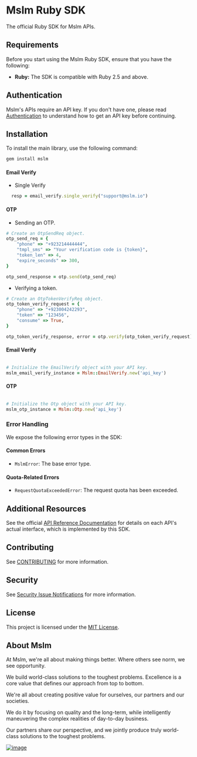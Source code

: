# Mslm Ruby SDK

The official Ruby SDK for Mslm APIs.

## Requirements

Before you start using the Mslm Ruby SDK, ensure that you have the following:

- **Ruby:** The SDK is compatible with Ruby 2.5 and above.

## Authentication

Mslm's APIs require an API key. If you don't have one, please read
[Authentication](https://mslm.io/docs/api/authentication) to understand how to
get an API key before continuing.

## Installation

To install the main library, use the following command:

```bash
gem install mslm
```

#### Email Verify

- Single Verify

```ruby
  resp = email_verify.single_verify("support@mslm.io")
```

#### OTP

- Sending an OTP.

```ruby
# Create an OtpSendReq object.
otp_send_req = {
    "phone" => "+923214444444",
    "tmpl_sms" => "Your verification code is {token}",
    "token_len" => 4,
    "expire_seconds" => 300,
}

otp_send_response = otp.send(otp_send_req)

```

- Verifying a token.

```ruby
# Create an OtpTokenVerifyReq object.
otp_token_verify_request = {
    "phone" => "+923004242293",
    "token" => "123456",
    "consume" => True,
}

otp_token_verify_response, error = otp.verify(otp_token_verify_request)
```

#### Email Verify

```ruby

# Initialize the EmailVerify object with your API key.
mslm_email_verify_instance = Mslm::EmailVerify.new('api_key')
```

#### OTP

```ruby

# Initialize the Otp object with your API key.
mslm_otp_instance = Mslm::Otp.new('api_key')
```

### Error Handling

We expose the following error types in the SDK:

#### Common Errors

- `MslmError`: The base error type.

#### Quota-Related Errors

- `RequestQuotaExceededError`: The request quota has been exceeded.

## Additional Resources

See the official [API Reference Documentation](https://mslm.io/docs/api) for
details on each API's actual interface, which is implemented by this SDK.

## Contributing

See [CONTRIBUTING](CONTRIBUTING.md) for more information.

## Security

See [Security Issue
Notifications](CONTRIBUTING.md#security-issue-notifications) for more
information.

## License

This project is licensed under the [MIT License](LICENSE).

## About Mslm

At Mslm, we're all about making things better. Where others see norm, we see
opportunity.

We build world-class solutions to the toughest problems. Excellence is a core
value that defines our approach from top to bottom.

We're all about creating positive value for ourselves, our partners and our
societies.

We do it by focusing on quality and the long-term, while intelligently
maneuvering the complex realities of day-to-day business.

Our partners share our perspective, and we jointly produce truly world-class
solutions to the toughest problems.

[![image](https://avatars.githubusercontent.com/u/50307970?s=200&v=4)](https://mslm.io/)
